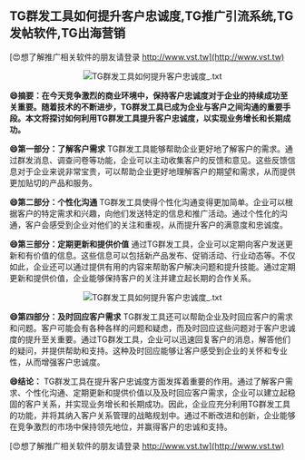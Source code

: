 ## **TG群发工具如何提升客户忠诚度,TG推广引流系统,TG发帖软件,TG出海营销**

[😍想了解推广相关软件的朋友请登录 http://www.vst.tw](http://www.vst.tw)

 <center><img src="https://vst.tw/MP4/tuiguang/png/7.png" alt="TG群发工具如何提升客户忠诚度_.txt"></center>

**😄摘要：在今天竞争激烈的商业环境中，保持客户忠诚度对于企业的持续成功至关重要。随着技术的不断进步，TG群发工具已成为企业与客户之间沟通的重要手段。本文将探讨如何利用TG群发工具提升客户忠诚度，以实现业务增长和长期成功。**

**😄第一部分：了解客户需求**
TG群发工具能够帮助企业更好地了解客户的需求。通过群发消息、调查问卷等功能，企业可以主动收集客户的反馈和意见。这些反馈信息对于企业来说非常宝贵，可以帮助企业更好地理解客户的期望和需求，从而提供更加贴切的产品和服务。

**😄第二部分：个性化沟通**
TG群发工具使得个性化沟通变得更加简单。企业可以根据客户的特定需求和兴趣，向他们发送特定的信息和推广活动。通过个性化的沟通，客户会感受到企业对他们的关注和重视，从而提升客户的满意度和忠诚度。

**😄第三部分：定期更新和提供价值**
通过TG群发工具，企业可以定期向客户发送更新和有价值的信息。这些信息可以包括新产品发布、促销活动、行业动态等。不仅如此，企业还可以通过提供有用的内容来帮助客户解决问题和提升技能。通过定期更新和提供价值，企业能够保持客户的关注并建立起长期的合作关系。

 <center><img src="https://vst.tw/MP4/tuiguang/png/8.png" alt="TG群发工具如何提升客户忠诚度_.txt"></center>

**😄第四部分：及时回应客户需求**
TG群发工具还可以帮助企业及时回应客户的需求和问题。客户可能会有各种各样的问题和疑虑，而及时回应这些问题对于客户忠诚度的提升至关重要。通过TG群发工具，企业可以迅速回复客户的消息，解答他们的疑问，并提供帮助和支持。这种及时回应能够让客户感受到企业的关怀和专业性，从而增强客户忠诚度。

**😄结论：**
TG群发工具在提升客户忠诚度方面发挥着重要的作用。通过了解客户需求、个性化沟通、定期更新和提供价值以及及时回应客户需求，企业可以建立起稳固的客户关系，并实现业务增长和长期成功。因此，企业应充分利用TG群发工具的功能，并将其纳入客户关系管理的战略规划中。通过不断改进和创新，企业能够在竞争激烈的市场中保持领先地位，并赢得客户的忠诚和支持。

[😍想了解推广相关软件的朋友请登录 http://www.vst.tw](http://www.vst.tw)



